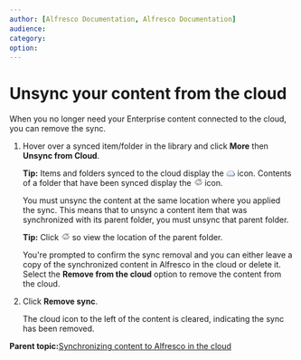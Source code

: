 ```yaml
---
author: [Alfresco Documentation, Alfresco Documentation]
audience: 
category: 
option: 
---
```


# Unsync your content from the cloud

When you no longer need your Enterprise content connected to the cloud, you can remove the sync.

1.  Hover over a synced item/folder in the library and click **More** then **Unsync from Cloud**.

    **Tip:** Items and folders synced to the cloud display the ![](../images/ico-synced.png) icon. Contents of a folder that have been synced display the ![](../images/ico-synced-indirect.png) icon.

    You must unsync the content at the same location where you applied the sync. This means that to unsync a content item that was synchronized with its parent folder, you must unsync that parent folder.

    **Tip:** Click ![](../images/ico-synced-indirect.png) so view the location of the parent folder.

    You're prompted to confirm the sync removal and you can either leave a copy of the synchronized content in Alfresco in the cloud or delete it. Select the **Remove from the cloud** option to remove the content from the cloud.

2.  Click **Remove sync**.

    The cloud icon to the left of the content is cleared, indicating the sync has been removed.


**Parent topic:**[Synchronizing content to Alfresco in the cloud](../concepts/cloud-sync-overview.md)

